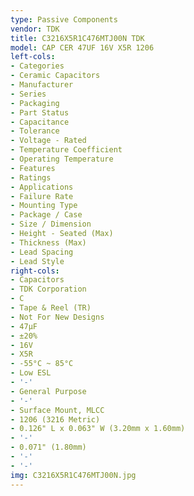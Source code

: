 ```yaml
---
type: Passive Components
vendor: TDK
title: C3216X5R1C476MTJ00N TDK
model: CAP CER 47UF 16V X5R 1206
left-cols:
- Categories
- Ceramic Capacitors
- Manufacturer
- Series
- Packaging 
- Part Status
- Capacitance
- Tolerance
- Voltage - Rated
- Temperature Coefficient
- Operating Temperature
- Features
- Ratings
- Applications
- Failure Rate
- Mounting Type
- Package / Case
- Size / Dimension
- Height - Seated (Max)
- Thickness (Max)
- Lead Spacing
- Lead Style
right-cols:
- Capacitors
- TDK Corporation
- C
- Tape & Reel (TR) 
- Not For New Designs
- 47µF
- ±20%
- 16V
- X5R
- -55°C ~ 85°C
- Low ESL
- '-'
- General Purpose
- '-'
- Surface Mount, MLCC
- 1206 (3216 Metric)
- 0.126" L x 0.063" W (3.20mm x 1.60mm)
- '-'
- 0.071" (1.80mm)
- '-'
- '-'
img: C3216X5R1C476MTJ00N.jpg
---
```

